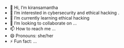 - 👋 Hi, I’m kiransamantha
- 👀 I’m interested in cybersecurity and ethical hacking .      
- 🌱 I’m currently learning ethical hacking
- 💞️ I’m looking to collaborate on ...
- 📫 How to reach me ...
- 😄 Pronouns: she/her
- ⚡ Fun fact: ...

<!---
kiransamantha/kiransamantha is a ✨ special ✨ repository because its `README.md` (this file) appears on your GitHub profile.
You can click the Preview link to take a look at your changes.
--->
